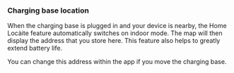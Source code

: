 ### Charging base location

When the charging base is plugged in and your device is nearby, the Home Locàite feature automatically switches on indoor mode. The map will then display the address that you store here. This feature also helps to greatly extend battery life.

You can change this address within the app if you move the charging base.

